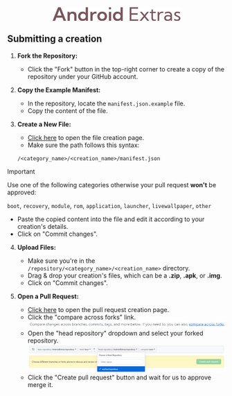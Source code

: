 <p align="center"><img src="https://github.com/AndroidExtras/repository/blob/base/_assets/logo.png?raw=true" align="center" height="32" /></p>

## Submitting a creation
1. **Fork the Repository:**
   - Click the "Fork" button in the top-right corner to create a copy of the repository under your GitHub account.

2. **Copy the Example Manifest:**
   - In the repository, locate the `manifest.json.example` file.
   - Copy the content of the file.

3. **Create a New File:**
   - [Click here](https://github.com/AndroidExtras/repository/new/base/creations) to open the file creation page.
   - Make sure the path follows this syntax:
   ```
   /<category_name>/<creation_name>/manifest.json
   ```
> [!IMPORTANT]  
> Use one of the following categories otherwise your pull request **won't** be approved:
>
> `boot`, `recovery`, `module`, `rom`, `application`, `launcher`, `livewallpaper`, `other`
   - Paste the copied content into the file and edit it according to your creation's details.
   - Click on "Commit changes".

4. **Upload Files:**
   - Make sure you're in the `/repository/<category_name>/<creation_name>` directory.
   - Drag & drop your creation's files, which can be a **.zip**, **.apk**, or **.img**.
   - Click on "Commit changes".

5. **Open a Pull Request:**
   - [Click here](https://github.com/AndroidExtras/repository/compare) to open the pull request creation page.
   - Click the "compare across forks" link.
   ![](https://github.com/AndroidExtras/repository/blob/base/_assets/screenshots/compare_across_forks.png?raw=true)
   - Open the "head repository" dropdown and select your forked repository.
   ![](https://github.com/AndroidExtras/repository/blob/base/_assets/screenshots/head_repository.png?raw=true)
   - Click the "Create pull request" button and wait for us to approve merge it.